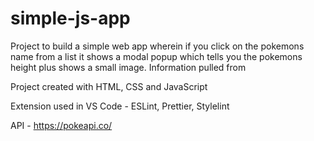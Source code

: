 # simple-js-app

Project to build a simple web app wherein if you click on the pokemons name from a list it shows a modal popup which tells you the pokemons height plus shows a small image. Information pulled from 

Project created with HTML, CSS and JavaScript

Extension used in VS Code - ESLint, Prettier, Stylelint

API - https://pokeapi.co/

